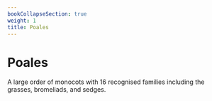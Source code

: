 ```yaml
---
bookCollapseSection: true
weight: 1 
title: Poales
---
```


# Poales

A large order of monocots with 16 recognised families including the grasses, bromeliads, and sedges. 